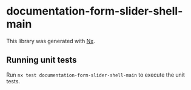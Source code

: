 # documentation-form-slider-shell-main

This library was generated with [Nx](https://nx.dev).

## Running unit tests

Run `nx test documentation-form-slider-shell-main` to execute the unit tests.
